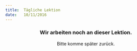 ```yaml
---
title:  Tägliche Lektion
date:   10/11/2016
---
```


### <center>Wir arbeiten noch an dieser Lektion.</center>
<center>Bitte komme später zurück.</center>